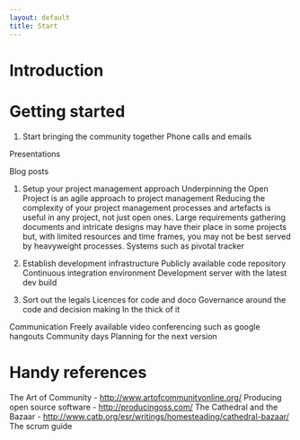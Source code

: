 ```yaml
---
layout: default
title: Start
---
```

# Introduction

# Getting started

<ol>
<li>Start bringing the community together
Phone calls and emails</li>
</ol><p>Presentations</p>

<p>Blog posts</p>

<ol>
<li><p>Setup your project management approach
Underpinning the Open Project is an agile approach to project management
Reducing the complexity of your project management processes and artefacts is useful in any project, not just open ones. Large requirements gathering documents and intricate designs may have their place in some projects but, with limited resources and time frames, you may not be best served by heavyweight processes.
Systems such as pivotal tracker</p></li>
<li><p>Establish development infrastructure
Publicly available code repository
Continuous integration environment
Development server with the latest dev build</p></li>
<li><p>Sort out the legals
Licences for code and doco
Governance around the code and decision making
In the thick of it</p></li>
</ol><p>Communication
Freely available video conferencing such as google hangouts
Community days
Planning for the next version</p>

<h1>
<a name="handy-references" class="anchor" href="#handy-references"><span class="octicon octicon-link"></span></a>Handy references</h1>

<p>The Art of Community - <a href="http://www.artofcommunityonline.org/">http://www.artofcommunityonline.org/</a>
Producing open source software - <a href="http://producingoss.com/">http://producingoss.com/</a>
The Cathedral and the Bazaar - <a href="http://www.catb.org/esr/writings/homesteading/cathedral-bazaar/">http://www.catb.org/esr/writings/homesteading/cathedral-bazaar/</a>
The scrum guide</p>